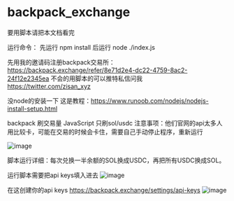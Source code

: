 # backpack_exchange

 要用脚本请把本文档看完
 
 运行命令：
 先运行 npm install
 后运行 node ./index.js

 先用我的邀请码注册backpack交易所：https://backpack.exchange/refer/8e71d2e4-dc22-4759-8ac2-24f12e2345ea
 不会的用脚本的可以推特私信问我 https://twitter.com/zisan_xyz

 没node的安装一下 这是教程：https://www.runoob.com/nodejs/nodejs-install-setup.html

 backpack 刷交易量 JavaScript 只刷sol/usdc
 注意事项：他们官网的api太多人用比较卡，可能在交易的时候会卡住，需要自己手动停止程序，重新运行

 ![image](https://github.com/catsats/backpack_exchange/assets/154321884/61503391-05ad-44d3-a121-6e6393907245)

 脚本运行详细：每次兑换一半余额的SOL换成USDC，再把所有USDC换成SOL。

 运行脚本需要把api keys填入进去
 ![image](https://github.com/catsats/backpack_exchange/assets/154321884/52850aab-6b10-4678-93d6-4b56d2be2449)

在这创建你的api keys https://backpack.exchange/settings/api-keys
![image](https://github.com/catsats/backpack_exchange/assets/154321884/9afa6f34-6d8f-495c-b6b7-e43c7f18cff5)
